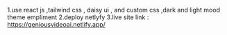 1.use react js ,tailwind css , daisy ui , and custom css ,dark and light mood theme empliment 
2.deploy netlyfy
3.live site link : https://geniousvideoai.netlify.app/
